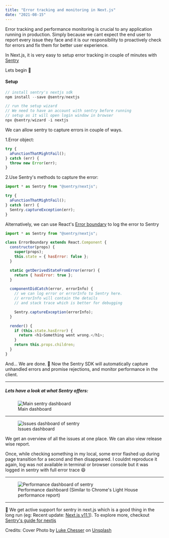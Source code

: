 ```yaml
---
title: "Error tracking and monitoring in Next.js"
date: "2021-08-15"
---
```


Error tracking and performance monitoring is crucial to any application running in production. Simply because we cant expect the end user to report every issue they face and it is our responsibility to proactively check for errors and fix them for better user experience.

In Next.js, it is very easy to setup error tracking in couple of minutes with [Sentry](https://sentry.io)

Lets begin :rocket:

#### Setup

```js
// install sentry's nextjs sdk
npm install --save @sentry/nextjs

// run the setup wizard
// We need to have an account with sentry before running
// setup as it will open login window in browser
npx @sentry/wizard -i nextjs
```

We can allow sentry to capture errors in couple of ways.

1.Error object:

```js
try {
  aFunctionThatMightFail();
} catch (err) {
  throw new Error(err);
}
```

2.Use Sentry's methods to capture the error:

```js
import * as Sentry from "@sentry/nextjs";

try {
  aFunctionThatMightFail();
} catch (err) {
  Sentry.captureException(err);
}
```

Alternatively, we can use React's [Error boundary](https://reactjs.org/docs/error-boundaries.html) to log the error to Sentry

```js
import * as Sentry from "@sentry/nextjs";

class ErrorBoundary extends React.Component {
  constructor(props) {
    super(props);
    this.state = { hasError: false };
  }

  static getDerivedStateFromError(error) {
    return { hasError: true };
  }

  componentDidCatch(error, errorInfo) {
    // we can log error or errorInfo to Sentry here.
    // errorInfo will contain the details
    // and stack trace which is better for debugging

    Sentry.captureException(errorInfo);
  }

  render() {
    if (this.state.hasError) {
      return <h1>Something went wrong.</h1>;
    }
    return this.props.children;
  }
}
```

And...
We are done. :tada:
Now the Sentry SDK will automatically capture unhandled errors and promise rejections, and monitor performance in the client.

---

##### Lets have a look at what Sentry offers:

<p></p>

<figure>
<img src="https://dev-to-uploads.s3.amazonaws.com/uploads/articles/59zeif11a7itanhevibk.png" alt="Main sentry dashboard">
<figcaption>Main dashboard</figcaption>
</figure>

---

<figure>
<img src="https://dev-to-uploads.s3.amazonaws.com/uploads/articles/lxlhq9d3gobogo81egxp.png" alt="Issues dashboard of sentry">
<figcaption>Issues dashboard</figcaption>
</figure>

We get an overview of all the issues at one place. We can also view release wise report.

Once, while checking something in my local, some error flashed up during page transition for a second and then disappeared. I couldnt reproduce it again, log was not available in terminal or browser console but it was logged in sentry with full error trace :smile:

---

<figure>
<img src="https://dev-to-uploads.s3.amazonaws.com/uploads/articles/60l1pj293fxbex84z8ab.png" alt="Performance dashboard of sentry">
<figcaption>Performance dashboard (Similar to Chrome's Light House performance report)</figcaption>
</figure>

---

:pushpin: We get active support for sentry in next.js which is a good thing in the long run (eg: Recent update: [Next.js v11.1](https://nextjs.org/blog/next-11-1)). To explore more, checkout [Sentry's guide for nextjs](https://docs.sentry.io/platforms/javascript/guides/nextjs/)

Credits: Cover Photo by <a href="https://unsplash.com/@lukechesser?utm_source=unsplash&utm_medium=referral&utm_content=creditCopyText">Luke Chesser</a> on <a href="https://unsplash.com/s/photos/monitoring?utm_source=unsplash&utm_medium=referral&utm_content=creditCopyText">Unsplash</a>

